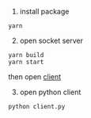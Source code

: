 1. install package
```
yarn
```

2. open socket server
```
yarn build
yarn start
```
then open [client](http://localhost:3000)

3. open python client
```
python client.py
```